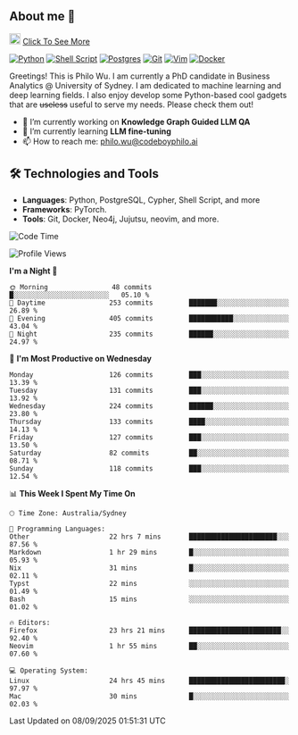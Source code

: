 ## About me 🤗

<a href="#"><img src="https://media.giphy.com/media/hvRJCLFzcasrR4ia7z/giphy.gif" width="20px" height="20px"></a> [Click To See More](https://codeboyphilo.github.io)

[![Python](https://img.shields.io/badge/python-3670A0?style=for-the-badge&logo=python&logoColor=ffdd54)](#)
[![Shell Script](https://img.shields.io/badge/shell_script-%23121011.svg?style=for-the-badge&logo=gnu-bash&logoColor=white)](#)
[![Postgres](https://img.shields.io/badge/postgres-%23316192.svg?style=for-the-badge&logo=postgresql&logoColor=white)](#)
[![Git](https://img.shields.io/badge/git-%23F05033.svg?style=for-the-badge&logo=git&logoColor=white)](#)
[![Vim](https://img.shields.io/badge/VIM-%2311AB00.svg?style=for-the-badge&logo=vim&logoColor=white)](#)
[![Docker](https://img.shields.io/badge/docker-%230db7ed.svg?style=for-the-badge&logo=docker&logoColor=white)](#)

Greetings! This is Philo Wu. I am currently a PhD candidate in Business Analytics \@ University of Sydney. I am dedicated to machine learning and deep learning fields. I also enjoy develop some Python-based cool gadgets that are ~~useless~~ useful to serve my needs. Please check them out!

- 🔭 I’m currently working on **Knowledge Graph Guided LLM QA**
- 🌱 I’m currently learning **LLM fine-tuning**
- 📫 How to reach me: philo.wu@codeboyphilo.ai

## 🛠 Technologies and Tools
- **Languages**: Python, PostgreSQL, Cypher, Shell Script, and more
- **Frameworks**: PyTorch.
- **Tools**: Git, Docker, Neo4j, Jujutsu, neovim, and more.

<!--START_SECTION:waka-->
![Code Time](http://img.shields.io/badge/Code%20Time-1%2C083%20hrs%202%20mins-blue)

![Profile Views](http://img.shields.io/badge/Profile%20Views-2-blue)

**I'm a Night 🦉** 

```text
🌞 Morning                48 commits          █░░░░░░░░░░░░░░░░░░░░░░░░   05.10 % 
🌆 Daytime                253 commits         ███████░░░░░░░░░░░░░░░░░░   26.89 % 
🌃 Evening                405 commits         ███████████░░░░░░░░░░░░░░   43.04 % 
🌙 Night                  235 commits         ██████░░░░░░░░░░░░░░░░░░░   24.97 % 
```
📅 **I'm Most Productive on Wednesday** 

```text
Monday                   126 commits         ███░░░░░░░░░░░░░░░░░░░░░░   13.39 % 
Tuesday                  131 commits         ███░░░░░░░░░░░░░░░░░░░░░░   13.92 % 
Wednesday                224 commits         ██████░░░░░░░░░░░░░░░░░░░   23.80 % 
Thursday                 133 commits         ████░░░░░░░░░░░░░░░░░░░░░   14.13 % 
Friday                   127 commits         ███░░░░░░░░░░░░░░░░░░░░░░   13.50 % 
Saturday                 82 commits          ██░░░░░░░░░░░░░░░░░░░░░░░   08.71 % 
Sunday                   118 commits         ███░░░░░░░░░░░░░░░░░░░░░░   12.54 % 
```


📊 **This Week I Spent My Time On** 

```text
🕑︎ Time Zone: Australia/Sydney

💬 Programming Languages: 
Other                    22 hrs 7 mins       ██████████████████████░░░   87.56 % 
Markdown                 1 hr 29 mins        █░░░░░░░░░░░░░░░░░░░░░░░░   05.93 % 
Nix                      31 mins             █░░░░░░░░░░░░░░░░░░░░░░░░   02.11 % 
Typst                    22 mins             ░░░░░░░░░░░░░░░░░░░░░░░░░   01.49 % 
Bash                     15 mins             ░░░░░░░░░░░░░░░░░░░░░░░░░   01.02 % 

🔥 Editors: 
Firefox                  23 hrs 21 mins      ███████████████████████░░   92.40 % 
Neovim                   1 hr 55 mins        ██░░░░░░░░░░░░░░░░░░░░░░░   07.60 % 

💻 Operating System: 
Linux                    24 hrs 45 mins      ████████████████████████░   97.97 % 
Mac                      30 mins             █░░░░░░░░░░░░░░░░░░░░░░░░   02.03 % 
```


 Last Updated on 08/09/2025 01:51:31 UTC
<!--END_SECTION:waka-->
